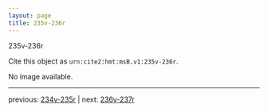 ```yaml
---
layout: page
title: 235v-236r
---
```


235v-236r

Cite this object as `urn:cite2:hmt:msB.v1:235v-236r`.

No image available. 



---

previous: [234v-235r](../234v-235r/) | next: [236v-237r](../236v-237r/)